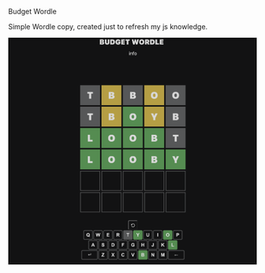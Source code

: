 Budget Wordle

Simple Wordle copy, created just to refresh my js knowledge.


![Showcase](https://github.com/qNecro/budgetwordle/blob/2bf6dcfc1a2d29fc9781a2684f557080235bf0b3/preview.png?raw=true)
